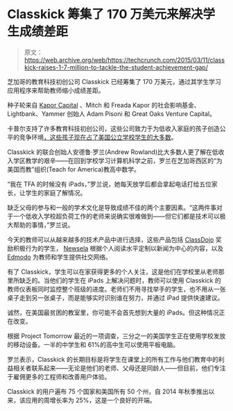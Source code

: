# Classkick 筹集了 170 万美元来解决学生成绩差距 

> 原文：<https://web.archive.org/web/https://techcrunch.com/2015/03/11/classkick-raises-1-7-million-to-tackle-the-student-achievement-gap/>

芝加哥的教育科技初创公司 Classkick 已经筹集了 170 万美元，通过其学生学习应用程序来帮助教师缩小成绩差距。

种子轮来自 [Kapor Capital](https://web.archive.org/web/20221209103856/https://www.crunchbase.com/organization/kapor-capital) 、Mitch 和 Freada Kapor 的社会影响基金、Lightbank、Yammer 创始人 Adam Pisoni 和 Great Oaks Venture Capital。

卡普尔支持了许多教育科技初创公司，这些公司致力于为低收入家庭的孩子创造公平的竞争环境[，这些孩子现在占了美国公立学校学生的](https://web.archive.org/web/20221209103856/https://beta.techcrunch.com/2015/02/18/2-billion-blackboard-jungle/)[大多数](https://web.archive.org/web/20221209103856/http://www.washingtonpost.com/local/education/majority-of-us-public-school-students-are-in-poverty/2015/01/15/)。

Classkick 的联合创始人安德鲁·罗兰(Andrew Rowland)比大多数人更了解在低收入学区教学的艰辛——在回到学校学习计算机科学之前，罗兰在芝加哥西区的“为美国而教”组织(Teach for America)教高中数学。

“我在 TFA 的时候没有 iPads，”罗兰说，她每天放学后都会拿起电话打给五位家长，让学生的家庭了解情况。

缺乏父母的参与和一般的学术文化是导致成绩不佳的两个主要因素。“这两件事对于一个低收入学校超负荷工作的老师来说确实很难做到——但它们都是技术可以极大帮助的事情，”罗兰说。

今天的教师可以从越来越多的技术产品中进行选择，这些产品包括 [ClassDojo](https://web.archive.org/web/20221209103856/https://www.crunchbase.com/organization/classdojo) 奖励积极行为的学生， [Newsela](https://web.archive.org/web/20221209103856/https://www.crunchbase.com/organization/newsela) 根据个人阅读水平定制以新闻为中心的内容，以及 [Edmodo](https://web.archive.org/web/20221209103856/https://www.crunchbase.com/organization/edmodo) 为教师和学生提供社交网络。

有了 Classkick，学生可以在家获得更多的个人关注，这是他们在学校里从老师那里所缺乏的。当他们的学生在 iPads 上解决问题时，教师可以使用 Classkick 的教师仪表板同时监控整个班级的进度。老师们不用寻找举手的学生，也不用从一张桌子走到另一张桌子，而是能够实时识别谁在努力，并通过 iPad 提供快速建议。

诚然，在美国最贫困的教室里，你可能不会首先想到大量的 iPads。但这种情况正在改变。

根据 Project Tomorrow 最近的一项调查，三分之一的美国学生正在使用学校发放的移动设备。一半的中学生和 61%的高中生可以使用平板电脑。

罗兰表示，Classkick 的长期目标是将学生在课堂上的所有工作与他们教育中的利益相关者联系起来——无论是他们的老师、父母还是同龄人——但目前，他们专注于雇佣更多的工程师和改善用户体验。

Classkick 的用户遍布 75 个国家和美国所有 50 个州，自 2014 年秋季推出以来，该应用的周增长率为 25%，这是一个良好的开端。